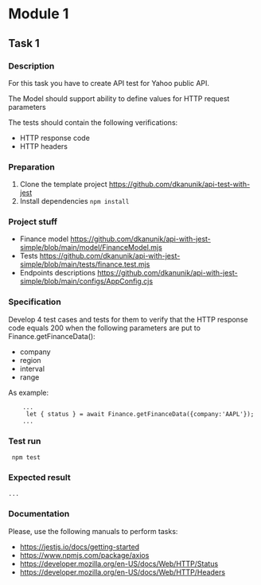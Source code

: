 # Module 1

## Task 1

### Description
For this task you have to create API test for Yahoo public API.

The Model should support ability to define values for HTTP request parameters

The tests should contain the following verifications:
- HTTP response code
- HTTP headers

### Preparation
1. Clone the template project https://github.com/dkanunik/api-test-with-jest
1. Install dependencies ```npm install```

### Project stuff
- Finance model https://github.com/dkanunik/api-with-jest-simple/blob/main/model/FinanceModel.mjs
- Tests https://github.com/dkanunik/api-with-jest-simple/blob/main/tests/finance.test.mjs
- Endpoints descriptions https://github.com/dkanunik/api-with-jest-simple/blob/main/configs/AppConfig.cjs

### Specification
Develop 4 test cases and tests for them to verify that the HTTP response code equals 200 when the following parameters
are put to Finance.getFinanceData():
- company
- region
- interval
- range

As example:
```
    ...
     let { status } = await Finance.getFinanceData({company:'AAPL'});
    ...
```

### Test run
``` npm test```

### Expected result
```
...
```

### Documentation
Please, use the following manuals to perform tasks:
- https://jestjs.io/docs/getting-started
- https://www.npmjs.com/package/axios
- https://developer.mozilla.org/en-US/docs/Web/HTTP/Status
- https://developer.mozilla.org/en-US/docs/Web/HTTP/Headers
